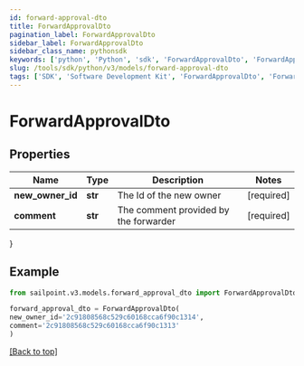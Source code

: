 ```yaml
---
id: forward-approval-dto
title: ForwardApprovalDto
pagination_label: ForwardApprovalDto
sidebar_label: ForwardApprovalDto
sidebar_class_name: pythonsdk
keywords: ['python', 'Python', 'sdk', 'ForwardApprovalDto', 'ForwardApprovalDto'] 
slug: /tools/sdk/python/v3/models/forward-approval-dto
tags: ['SDK', 'Software Development Kit', 'ForwardApprovalDto', 'ForwardApprovalDto']
---
```


# ForwardApprovalDto


## Properties

Name | Type | Description | Notes
------------ | ------------- | ------------- | -------------
**new_owner_id** | **str** | The Id of the new owner | [required]
**comment** | **str** | The comment provided by the forwarder | [required]
}

## Example

```python
from sailpoint.v3.models.forward_approval_dto import ForwardApprovalDto

forward_approval_dto = ForwardApprovalDto(
new_owner_id='2c91808568c529c60168cca6f90c1314',
comment='2c91808568c529c60168cca6f90c1313'
)

```
[[Back to top]](#) 

